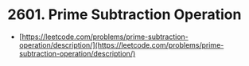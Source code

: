 # 2601. Prime Subtraction Operation

- [https://leetcode.com/problems/prime-subtraction-operation/description/](https://leetcode.com/problems/prime-subtraction-operation/description/)
